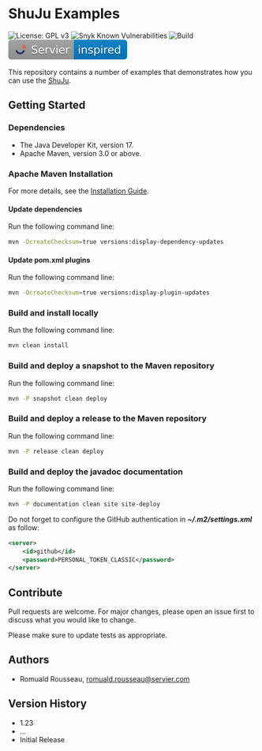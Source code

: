 # ShuJu Examples

![License: GPL v3](https://img.shields.io/badge/License-GPLv3-blue.svg)
![Snyk Known Vulnerabilities](https://snyk.io/test/github/com.github.romualdrousseau/shuju-examples/badge.svg)
![Build](https://github.com/RomualdRousseau/ShuJu-Examples/actions/workflows/build.yml/badge.svg)
![Servier Inspired](https://raw.githubusercontent.com/servierhub/.github/main/badges/inspired.svg)

This repository contains a number of examples that demonstrates how you can use the
[ShuJu](https://github.com/RomualdRousseau/ShuJu).

## Getting Started

### Dependencies

* The Java Developer Kit, version 17.
* Apache Maven, version 3.0 or above.

### Apache Maven Installation

For more details, see the [Installation Guide](https://maven.apache.org/install.html).

#### Update dependencies

Run the following command line:

```bash
mvn -DcreateChecksum=true versions:display-dependency-updates
```

#### Update pom.xml plugins

Run the following command line:

```bash
mvn -DcreateChecksum=true versions:display-plugin-updates
```

### Build and install locally

Run the following command line:

```bash
mvn clean install
```

### Build and deploy a snapshot to the Maven repository

Run the following command line:

```bash
mvn -P snapshot clean deploy
```

### Build and deploy a release to the Maven repository

Run the following command line:

```bash
mvn -P release clean deploy
```

### Build and deploy the javadoc documentation

Run the following command line:

```bash
mvn -P documentation clean site site-deploy
```

Do not forget to configure the GitHub authentication in ***~/.m2/settings.xml*** as follow:

```xml
<server>
    <id>github</id>
    <password>PERSONAL_TOKEN_CLASSIC</password>
</server>
```

## Contribute

Pull requests are welcome. For major changes, please open an issue first to discuss what you would like to change.

Please make sure to update tests as appropriate.

## Authors

* Romuald Rousseau, romuald.rousseau@servier.com

## Version History

* 1.23
* ...
* Initial Release
